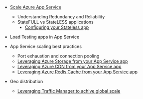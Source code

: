* [Scale Azure App Service](../articles/app-service-web/web-sites-scale.md)

    * Understanding Redundancy and Reliability
    * StateFULL vs StateLESS applications
        * [Configuring your Stateless app](https://azure.microsoft.com/blog/disabling-arrs-instance-affinity-in-windows-azure-web-sites/)
* Load Testing apps in App Service   
* App Service scaling best practices

    * Port exhaustion and connection pooling
    * [Leveraging Azure Storage from your App Service app](../articles/storage/storage-dotnet-how-to-use-blobs.md)
    * [Leveraging Azure CDN from your App Service app](../articles/cdn/cdn-overview.md)
    * [Leveraging Azure Redis Cache from your App Service app](../articles/redis-cache/cache-dotnet-how-to-use-azure-redis-cache.md)
* Geo distribution

    * [Leveraging Traffic Manager to achive global scale](../articles/traffic-manager/traffic-manager-overview.md)